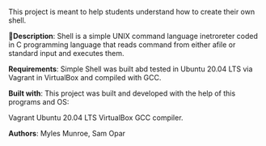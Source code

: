 This project is meant to help students understand how to create their own shell.


🤖**Description**:
Shell is a simple UNIX command language inetroreter coded in C programming language that reads command from either afile or standard input and executes them.


**Requirements**:
Simple Shell was built abd tested in Ubuntu 20.04 LTS via Vagrant in VirtualBox and compiled with GCC.


**Built with**:
This project was built and developed with the help of this programs and OS:

Vagrant
Ubuntu 20.04 LTS
VirtualBox
GCC compiler.


**Authors**:
Myles Munroe,
Sam Opar
